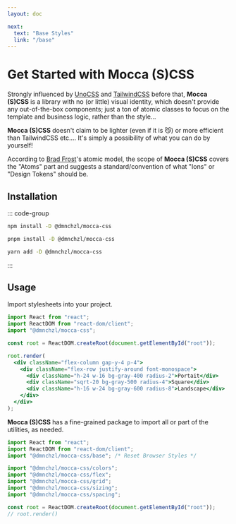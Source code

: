 ```yaml
---
layout: doc

next:
  text: "Base Styles"
  link: "/base"
---
```


# Get Started with Mocca (S)CSS

Strongly influenced by [UnoCSS](https://unocss.dev) and [TailwindCSS](https://tailwindcss.com) before that, **Mocca (S)CSS** is a library with no (or little) visual identity, which doesn't provide any out-of-the-box components; just a ton of atomic classes to focus on the template and business logic, rather than the style...

**Mocca (S)CSS** doesn't claim to be lighter (even if it is 😼) or more efficient than TailwindCSS etc.... It's simply a possibility of what you can do by yourself!

According to [Brad Frost](https://atomicdesign.bradfrost.com)'s atomic model, the scope of **Mocca (S)CSS** covers the "Atoms" part and suggests a standard/convention of what "Ions" or "Design Tokens" should be.

## Installation

::: code-group

```sh [npm]
npm install -D @dmnchzl/mocca-css
```

```sh [pnpm]
pnpm install -D @dmnchzl/mocca-css
```

```sh [yarn]
yarn add -D @dmnchzl/mocca-css
```

:::

## Usage

Import stylesheets into your project.

```jsx
import React from "react";
import ReactDOM from "react-dom/client";
import "@dmnchzl/mocca-css";

const root = ReactDOM.createRoot(document.getElementById("root"));

root.render(
  <div className="flex-column gap-y-4 p-4">
    <div className="flex-row justify-around font-monospace">
      <div className="h-24 w-16 bg-gray-400 radius-2">Portait</div>
      <div className="sqrt-20 bg-gray-500 radius-4">Square</div>
      <div className="h-16 w-24 bg-gray-600 radius-8">Landscape</div>
    </div>
  </div>
);
```

**Mocca (S)CSS** has a fine-grained package to import all or part of the utilities, as needed.

```jsx
import React from "react";
import ReactDOM from "react-dom/client";
import "@dmnchzl/mocca-css/base"; /* Reset Browser Styles */

import "@dmnchzl/mocca-css/colors";
import "@dmnchzl/mocca-css/flex";
import "@dmnchzl/mocca-css/grid";
import "@dmnchzl/mocca-css/sizing";
import "@dmnchzl/mocca-css/spacing";

const root = ReactDOM.createRoot(document.getElementById("root"));
// root.render()
```
